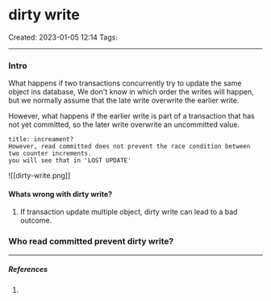 # dirty write
Created: 2023-01-05 12:14
Tags: 
____

### Intro

What happens if two transactions concurrently try to update the same object ins  database, We don't know in which order the writes will happen, but we normally assume that the late write overwrite the earlier write.

However, what happens if the earlier write is part of a transaction that has not yet committed, so the later write overwrite an uncommitted value.

```ad-warning
title: increament?
However, read committed does not prevent the race condition between two counter increments. 
you will see that in 'LOST UPDATE'
```



![[dirty-write.png]]


#### Whats wrong with dirty write?

1. If transaction update multiple object, dirty write can lead to a bad outcome. 


### Who read committed prevent dirty write?



_____
##### References
1.

